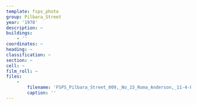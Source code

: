 ```yaml
---
template: fsps_photo
group: Pilbara_Street
year: '1978'
description: ~
buildings:
    - ''
coordinates: ~
heading: ~
classification: ~
section: ~
cell: ~
film_roll: ~
files:
    -
        filename: 'FSPS_Pilbara_Street_009,_No_15_Roma_Anderson,_11-4-F,_1978.png'
        caption: ''
---
```

